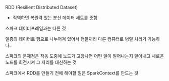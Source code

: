 RDD (Resilient Distributed Dataset)

- 직역하면 복원력 있는 분산 데이터 세트를 뜻함

스파크 데이터프레임과는 다른 것

일종의 데이터로 행으로 나누어져 있어서 행들끼리 다른 컴퓨터로 병렬 처리가 가능하다.

스파크의 문제점은 작동 도중에 노드가 고장나면 어떤 일이 일어나는지 알아내고 새로운 노드를 회전시켜 그 자리를 대신하는 것

스파크에서 RDD를 만들기 전에 해야할 일은 SparkContext를 만드는 것